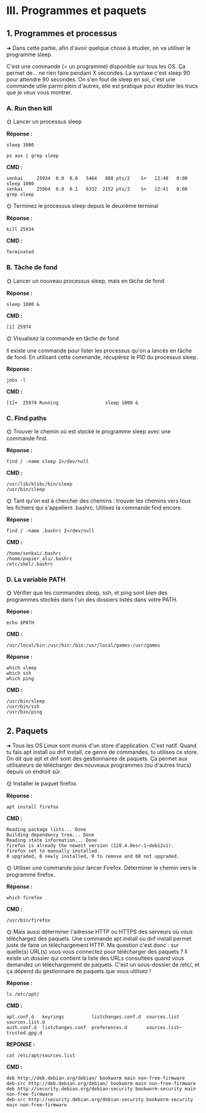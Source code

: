 # III. Programmes et paquets

## 1. Programmes et processus
➜ Dans cette partie, afin d'avoir quelque chose à étudier, on va utiliser le programme sleep.

C'est une commande (= un programme) disponible sur tous les OS. Ça permet de... ne rien faire pendant X secondes. La syntaxe c'est sleep 90 pour attendre 90 secondes. On s'en fout de sleep en soi, c'est une commande utile parmi plein d'autres, elle est pratique pour étudier les trucs que je veux vous montrer.

### A. Run then kill
🌞 Lancer un processus sleep

**Réponse :**
```
sleep 1000

ps aux | grep sleep
```
**CMD :**
```
senkai     25934  0.0  0.0   5464   888 pts/2    S+   12:40   0:00 sleep 1000
senkai     25964  0.0  0.1   6332  2152 pts/3    S+   12:41   0:00 grep sleep
```

🌞 Terminez le processus sleep depuis le deuxième terminal

**Réponse :**
```
kill 25934
```
**CMD :**
```
Terminated
```

### B. Tâche de fond
🌞 Lancer un nouveau processus sleep, mais en tâche de fond

**Réponse :**
```
sleep 1000 &
```
**CMD :**
```
[1] 25974
```

🌞 Visualisez la commande en tâche de fond

Il existe une commande pour lister les processus qu'on a lancés en tâche de fond. En utilisant cette commande, récupérez le PID du processus sleep.

**Réponse :**
```
jobs -l
```
**CMD :**
```
[1]+  25974 Running                 sleep 1000 &
```

### C. Find paths
🌞 Trouver le chemin où est stocké le programme sleep avec une commande find.

**Réponse :**
```
find / -name sleep 2>/dev/null
```
**CMD :**
```
/usr/lib/klibc/bin/sleep
/usr/bin/sleep
```

🌞 Tant qu'on est à chercher des chemins : trouver les chemins vers tous les fichiers qui s'appellent .bashrc. Utilisez la commande find encore.

**Réponse :**
```
find / -name .bashrc 2>/dev/null
```
**CMD :**
```
/home/senkai/.bashrc
/home/papier_alu/.bashrc
/etc/skel/.bashrc
```

### D. La variable PATH
🌞 Vérifier que les commandes sleep, ssh, et ping sont bien des programmes stockés dans l'un des dossiers listés dans votre PATH.

**Réponse :**
```
echo $PATH
```
**CMD :**
```
/usr/local/bin:/usr/bin:/bin:/usr/local/games:/usr/games
```

**Réponse :**
```
which sleep
which ssh
which ping
```
**CMD :**
```
/usr/bin/sleep
/usr/bin/ssh
/usr/bin/ping
```

## 2. Paquets
➜ Tous les OS Linux sont munis d'un store d'application. C'est natif. Quand tu fais apt install ou dnf install, ce genre de commandes, tu utilises ce store. On dit que apt et dnf sont des gestionnaires de paquets. Ça permet aux utilisateurs de télécharger des nouveaux programmes (ou d'autres trucs) depuis un endroit sûr.

🌞 Installer le paquet firefox.

**Réponse :**
```
apt install firefox
```
**CMD :**
```
Reading package lists... Done
Building dependency tree... Done
Reading state information... Done
firefox is already the newest version (128.4.0esr-1~deb12u1).
firefox set to manually installed.
0 upgraded, 0 newly installed, 0 to remove and 60 not upgraded.
```

🌞 Utiliser une commande pour lancer Firefox. Déterminer le chemin vers le programme firefox.

**Réponse :**
```
which firefox
```
**CMD :**
```
/usr/bin/firefox
```

🌞 Mais aussi déterminer l'adresse HTTP ou HTTPS des serveurs où vous téléchargez des paquets. Une commande apt install ou dnf install permet juste de faire un téléchargement HTTP. Ma question c'est donc : sur quelle(s) URL(s) vous vous connectez pour télécharger des paquets ? Il existe un dossier qui contient la liste des URLs consultées quand vous demandez un téléchargement de paquets. C'est un sous-dossier de /etc/, et ça dépend du gestionnaire de paquets que vous utilisez !

**Réponse :**
```
ls /etc/apt/
```
**CMD :**
```
apt.conf.d   keyrings          listchanges.conf.d  sources.list   sources.list.d
auth.conf.d  listchanges.conf  preferences.d       sources.list~  trusted.gpg.d
```

**REPONSE :**
```
cat /etc/apt/sources.list
```
**CMD :**
```
deb http://deb.debian.org/debian/ bookworm main non-free-firmware
deb-src http://deb.debian.org/debian/ bookworm main non-free-firmware
deb http://security.debian.org/debian-security bookworm-security main non-free-firmware
deb-src http://security.debian.org/debian-security bookworm-security main non-free-firmware
```